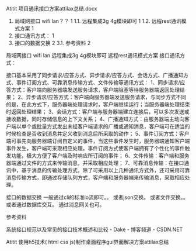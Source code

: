 Atitit  项目通讯接口方案attilax总结.docx

1. 局域网接口  wifi  lan？？	1
1.1. 远程集成3g 4g模块即可	1
1.2. 远程rest通讯模式方案	1
2. 接口通讯方式：	1
3. 接口的数据交换	2
3.1. 参考资料	2


局域网接口  wifi  lan
远程集成3g 4g模块即可
 远程rest通讯模式方案
接口通讯方式：

接口基本采用了同步请求/应答方式、异步请求/应答方式、会话方式、广播通知方式、事件订阅方式、可靠消息传输方式、文件传输等通讯方式：
1、同步请求/应答方式：客户端向服务器端发送服务请求，客户端阻塞等待服务器端返回处理结果；
2、异步请求/应答方式：客户端向服务器端发送服务请求，与同步方式不同的是，在此方式下，服务器端处理请求时，客户端继续运行；当服务器端处理结束时返回处理结果；
3、会话方式：客户端与服务器端建立连接后，可以多次发送或接收数据，同时存储信息的上下文关系；
4、广播通知方式：由服务器端主动向客户端以单个或批量方式发出未经客户端请求的广播或通知消息，客户端可在适当的时候检查是否收到消息并定义收到消息后所采取的动作；
5、事件订阅方式：客户端可事先向服务器端订阅自定义的事件，当这些事件发生时，服务器端通知客户端事件发生，客户端可采取相应处理。事件订阅方式使客户端拥有了个性化的事件触发功能，极大方便了客户端及时响应所订阅的事件；
6、文件传输：客户端和服务器端通过文件的方式来传输消息，并采取相应处理；
7、可靠消息传输：在接口通讯中，基于消息的传输处理方式，除了可采用以上几种通讯方式外，还可采用可靠消息传输方式，即通过存储队列方式，客户端和服务器端来传输消息，采取相应处理。

接口的数据交换
一般通过cli的标准io流即可。。
或者json交换。
或者文件交换。。
或者通过数据库交互。
通过消息网关也可。

参考资料

系统接口规范以及常见的接口技术概述和比较 - Dake - 博客频道 - CSDN.NET

Atitit 使用h5技术( html css js)制作桌面程序gui界面解决方案attilax总结


 
